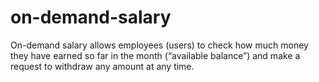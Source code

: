 # on-demand-salary
On-demand salary allows employees (users) to check how much money they have earned so far in the month (“available balance”) and make a request to withdraw any amount at any time.

